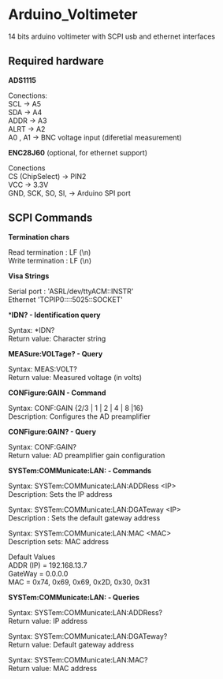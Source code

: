 # Arduino_Voltimeter
14 bits arduino voltimeter with SCPI usb and ethernet interfaces

## Required hardware

**ADS1115**
>
Conections:  
SCL -> A5  
SDA -> A4  
ADDR -> A3  
ALRT -> A2  
A0 , A1 -> BNC voltage input  (diferetial measurement)

**ENC28J60** (optional, for ethernet support)
>
Conections  
CS (ChipSelect) -> PIN2  
VCC -> 3.3V  
GND, SCK, SO, SI, -> Arduino SPI port

## SCPI Commands

**Termination chars**
>
Read termination : LF (\n)  
Write termination : LF (\n)

**Visa Strings**
>
Serial port : 'ASRL/dev/ttyACM<X>::INSTR'  
Ethernet 'TCPIP0::<IP>::5025::SOCKET'

***IDN? - Identification query**
>
Syntax: *IDN?  
Return value: Character string

**MEASure:VOLTage? - Query**
>
Syntax: MEAS:VOLT?  
Return value: Measured voltage (in volts)

**CONFigure:GAIN - Command**
>
Syntax: CONF:GAIN {2/3 | 1 | 2 | 4 | 8 |16}  
Description: Configures the AD preamplifier 

**CONFigure:GAIN? - Query**
>
Syntax: CONF:GAIN?  
Return value: AD preamplifier gain configuration

**SYSTem:COMMunicate:LAN: - Commands**  
>
Syntax: SYSTem:COMMunicate:LAN:ADDRess <IP\>  
Description: Sets the IP address 
>
Syntax: SYSTem:COMMunicate:LAN:DGATeway <IP\>  
Description : Sets the default gateway address
>
Syntax: SYSTem:COMMunicate:LAN:MAC <MAC\>  
Description sets: MAC address
>
Default Values  
ADDR (IP) = 192.168.13.7  
GateWay = 0.0.0.0  
MAC = 0x74, 0x69, 0x69, 0x2D, 0x30, 0x31


**SYSTem:COMMunicate:LAN: - Queries**
>
Syntax: SYSTem:COMMunicate:LAN:ADDRess?  
Return value: IP address
>
Syntax: SYSTem:COMMunicate:LAN:DGATeway?  
Return value: Default gateway address
>
Syntax: SYSTem:COMMunicate:LAN:MAC?  
Return value: MAC address
